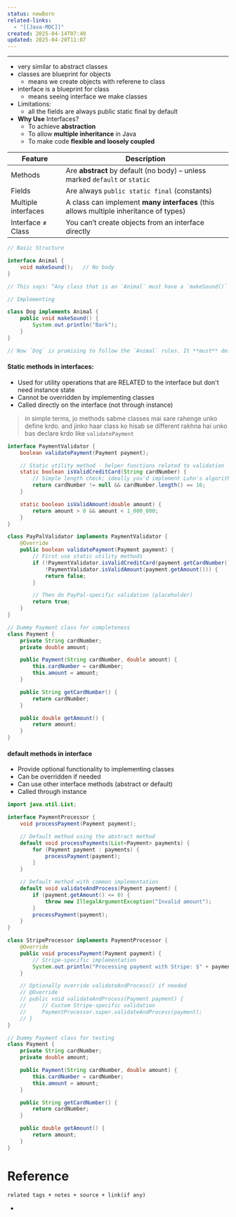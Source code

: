 ```yaml
---
status: newBorn
related-links:
  - "[[Java-MOC]]"
created: 2025-04-14T07:40
updated: 2025-04-20T11:07
---
```

---

- very similar to abstract classes
- classes are blueprint for objects
	- means we create objects with referene to class
- interface is a blueprint for class
	- means seeing interface we make classes
- Limitations:
	- all the fields are always public static final by default
- **Why Use** Interfaces?
	- To achieve **abstraction**
	- To allow **multiple inheritance** in Java
	- To make code **flexible and loosely coupled**

| Feature             | Description                                                                           |
| ------------------- | ------------------------------------------------------------------------------------- |
| Methods             | Are **abstract** by default (no body) – unless marked `default` or `static`           |
| Fields              | Are always `public static final` (constants)                                          |
| Multiple interfaces | A class can implement **many interfaces** (this allows multiple inheritance of types) |
| Interface ≠ Class   | You can’t create objects from an interface directly                                   |


```java 
// Basic Structure

interface Animal {
    void makeSound();   // No body
}

// This says: “Any class that is an `Animal` must have a `makeSound()` method.”

// Implementing

class Dog implements Animal {
    public void makeSound() {
        System.out.println("Bark");
    }
}

// Now `Dog` is promising to follow the `Animal` rules. It **must** define `makeSound()`.
```


#### Static methods in interfaces:


- Used for utility operations that are RELATED to the interface but don't need instance state
- Cannot be overridden by implementing classes
- Called directly on the interface (not through instance)

> in simple terms, jo methods sabme classes mai sare rahenge unko define krdo. and jinko haar class ko hisab se different rakhna hai unko bas declare krdo like `validatePayment`

```java
interface PaymentValidator {
    boolean validatePayment(Payment payment);

    // Static utility method - helper functions related to validation
    static boolean isValidCreditCard(String cardNumber) {
        // Simple length check; ideally you'd implement Luhn's algorithm
        return cardNumber != null && cardNumber.length() == 16;
    }

    static boolean isValidAmount(double amount) {
        return amount > 0 && amount < 1_000_000;
    }
}

class PayPalValidator implements PaymentValidator {
    @Override
    public boolean validatePayment(Payment payment) {
        // First use static utility methods
        if (!PaymentValidator.isValidCreditCard(payment.getCardNumber()) ||
            !PaymentValidator.isValidAmount(payment.getAmount())) {
            return false;
        }

        // Then do PayPal-specific validation (placeholder)
        return true;
    }
}

// Dummy Payment class for completeness
class Payment {
    private String cardNumber;
    private double amount;

    public Payment(String cardNumber, double amount) {
        this.cardNumber = cardNumber;
        this.amount = amount;
    }

    public String getCardNumber() {
        return cardNumber;
    }

    public double getAmount() {
        return amount;
    }
}
```

#### default methods in interface

- Provide optional functionality to implementing classes
- Can be overridden if needed
- Can use other interface methods (abstract or default)
- Called through instance

```java
import java.util.List;

interface PaymentProcessor {
    void processPayment(Payment payment);

    // Default method using the abstract method
    default void processPayments(List<Payment> payments) {
        for (Payment payment : payments) {
            processPayment(payment);
        }
    }

    // Default method with common implementation
    default void validateAndProcess(Payment payment) {
        if (payment.getAmount() <= 0) {
            throw new IllegalArgumentException("Invalid amount");
        }
        processPayment(payment);
    }
}

class StripeProcessor implements PaymentProcessor {
    @Override
    public void processPayment(Payment payment) {
        // Stripe-specific implementation
        System.out.println("Processing payment with Stripe: $" + payment.getAmount());
    }

    // Optionally override validateAndProcess() if needed
    // @Override
    // public void validateAndProcess(Payment payment) {
    //     // Custom Stripe-specific validation
    //     PaymentProcessor.super.validateAndProcess(payment);
    // }
}

// Dummy Payment class for testing
class Payment {
    private String cardNumber;
    private double amount;

    public Payment(String cardNumber, double amount) {
        this.cardNumber = cardNumber;
        this.amount = amount;
    }

    public String getCardNumber() {
        return cardNumber;
    }

    public double getAmount() {
        return amount;
    }
}
```
	
# Reference
`related tags + notes + source + link(if any)`

- 
